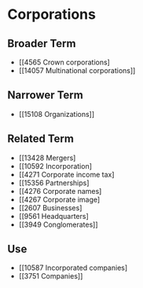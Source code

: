 # Corporations  

## Broader Term

- [[4565 Crown corporations]
- [[14057 Multinational corporations]]  

## Narrower Term

- [[15108 Organizations]]  

## Related Term

- [[13428 Mergers]
- [[10592 Incorporation]
- [[4271 Corporate income tax]
- [[15356 Partnerships]
- [[4276 Corporate names]
- [[4267 Corporate image]
- [[2607 Businesses]
- [[9561 Headquarters]
- [[3949 Conglomerates]]  

## Use

- [[10587 Incorporated companies]
- [[3751 Companies]]  

